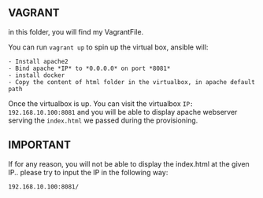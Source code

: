 ## VAGRANT

in this folder, you will find my VagrantFile. 

You can run `vagrant up` to spin up the virtual box, ansible will:

    - Install apache2
    - Bind apache *IP* to *0.0.0.0* on port *8081*
    - install docker
    - Copy the content of html folder in the virtualbox, in apache default path

Once the virtualbox is up. You can visit the virtualbox `IP: 192.168.10.100:8081` and you will be able to display apache webserver serving the `index.html` we passed during the provisioning.

## IMPORTANT
If for any reason, you will not be able to display the index.html at the given IP.. please try to input the IP in the following way:

`192.168.10.100:8081/`
